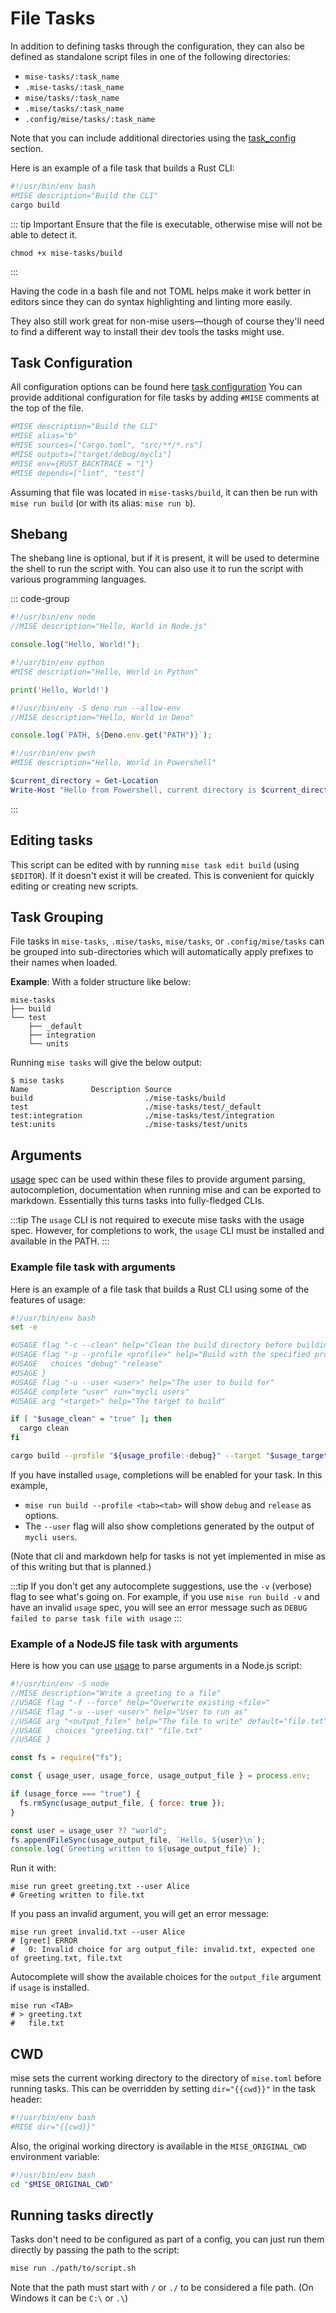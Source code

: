 # File Tasks

In addition to defining tasks through the configuration, they can also be defined as standalone script files in one of the following directories:

- `mise-tasks/:task_name`
- `.mise-tasks/:task_name`
- `mise/tasks/:task_name`
- `.mise/tasks/:task_name`
- `.config/mise/tasks/:task_name`

Note that you can include additional directories using the [task_config](/tasks/task-configuration.html#task-config-options) section.

Here is an example of a file task that builds a Rust CLI:

```bash [mise-tasks/build]
#!/usr/bin/env bash
#MISE description="Build the CLI"
cargo build
```

::: tip Important
Ensure that the file is executable, otherwise mise will not be able to detect it.

```shell
chmod +x mise-tasks/build
```

:::

Having the code in a bash file and not TOML helps make it work
better in editors since they can do syntax highlighting and linting more easily.

They also still work great for non-mise users—though
of course they'll need to find a different way to install their dev tools the tasks might use.

## Task Configuration

All configuration options can be found here [task configuration](/tasks/task-configuration)
You can provide additional configuration for file tasks by adding `#MISE` comments at the top of the file.

```bash
#MISE description="Build the CLI"
#MISE alias="b"
#MISE sources=["Cargo.toml", "src/**/*.rs"]
#MISE outputs=["target/debug/mycli"]
#MISE env={RUST_BACKTRACE = "1"}
#MISE depends=["lint", "test"]
```

Assuming that file was located in `mise-tasks/build`, it can then be run with `mise run build` (or with its alias: `mise run b`).

## Shebang

The shebang line is optional, but if it is present, it will be used to determine the shell to run the script with.
You can also use it to run the script with various programming languages.

::: code-group

```js [node]
#!/usr/bin/env node
//MISE description="Hello, World in Node.js"

console.log("Hello, World!");
```

```python
#!/usr/bin/env python
#MISE description="Hello, World in Python"

print('Hello, World!')
```

```ts [deno]
#!/usr/bin/env -S deno run --allow-env
//MISE description="Hello, World in Deno"

console.log(`PATH, ${Deno.env.get("PATH")}`);
```

```powershell [powershell]
#!/usr/bin/env pwsh
#MISE description="Hello, World in Powershell"

$current_directory = Get-Location
Write-Host "Hello from Powershell, current directory is $current_directory"
```

:::

## Editing tasks

This script can be edited with by running `mise task edit build` (using `$EDITOR`). If it doesn't exist it will be created.
This is convenient for quickly editing or creating new scripts.

## Task Grouping

File tasks in `mise-tasks`, `.mise/tasks`, `mise/tasks`, or `.config/mise/tasks` can be grouped into
sub-directories which will automatically apply prefixes to their names
when loaded.

**Example**: With a folder structure like below:

```text
mise-tasks
├── build
└── test
    ├── _default
    ├── integration
    └── units
```

Running `mise tasks` will give the below output:

```text
$ mise tasks
Name              Description Source
build                         ./mise-tasks/build
test                          ./mise-tasks/test/_default
test:integration              ./mise-tasks/test/integration
test:units                    ./mise-tasks/test/units
```

## Arguments

[usage](https://usage.jdx.dev) spec can be used within these files to provide argument parsing, autocompletion,
documentation when running mise and can be exported to markdown. Essentially this turns tasks into
fully-fledged CLIs.

:::tip
The `usage` CLI is not required to execute mise tasks with the usage spec.
However, for completions to work, the `usage` CLI must be installed and available in the PATH.
:::

### Example file task with arguments

Here is an example of a file task that builds a Rust CLI using some of the features of usage:

```bash [mise-tasks/build]
#!/usr/bin/env bash
set -e

#USAGE flag "-c --clean" help="Clean the build directory before building"
#USAGE flag "-p --profile <profile>" help="Build with the specified profile" {
#USAGE   choices "debug" "release"
#USAGE }
#USAGE flag "-u --user <user>" help="The user to build for"
#USAGE complete "user" run="mycli users"
#USAGE arg "<target>" help="The target to build"

if [ "$usage_clean" = "true" ]; then
  cargo clean
fi

cargo build --profile "${usage_profile:-debug}" --target "$usage_target"
```

If you have installed `usage`, completions will be enabled for your task. In this example,

- `mise run build --profile <tab><tab>`
  will show `debug` and `release` as options.
- The `--user` flag will also show completions generated by the output of `mycli users`.

(Note that cli and markdown help for tasks is not yet implemented in mise as of this writing but that is planned.)

:::tip
If you don't get any autocomplete suggestions, use the `-v` (verbose) flag to see what's going on.
For example, if you use `mise run build -v` and have an invalid `usage` spec, you will see an error message such as `DEBUG failed to parse task file with usage`
:::

### Example of a NodeJS file task with arguments

Here is how you can use [usage](https://usage.jdx.dev/cli/scripts#usage-scripts) to parse arguments in a Node.js script:

```js [mise-tasks/greet]
#!/usr/bin/env -S node
//MISE description="Write a greeting to a file"
//USAGE flag "-f --force" help="Overwrite existing <file>"
//USAGE flag "-u --user <user>" help="User to run as"
//USAGE arg "<output_file>" help="The file to write" default="file.txt" {
//USAGE   choices "greeting.txt" "file.txt"
//USAGE }

const fs = require("fs");

const { usage_user, usage_force, usage_output_file } = process.env;

if (usage_force === "true") {
  fs.rmSync(usage_output_file, { force: true });
}

const user = usage_user ?? "world";
fs.appendFileSync(usage_output_file, `Hello, ${user}\n`);
console.log(`Greeting written to ${usage_output_file}`);
```

Run it with:

```shell
mise run greet greeting.txt --user Alice
# Greeting written to file.txt
```

If you pass an invalid argument, you will get an error message:

```shell
mise run greet invalid.txt --user Alice
# [greet] ERROR
#   0: Invalid choice for arg output_file: invalid.txt, expected one of greeting.txt, file.txt
```

Autocomplete will show the available choices for the `output_file` argument if `usage` is installed.

```shell
mise run <TAB>
# > greeting.txt
#   file.txt
```

## CWD

mise sets the current working directory to the directory of `mise.toml` before running tasks.
This can be overridden by setting `dir="{{cwd}}"` in the task header:

```bash
#!/usr/bin/env bash
#MISE dir="{{cwd}}"
```

Also, the original working directory is available in the `MISE_ORIGINAL_CWD` environment variable:

```bash
#!/usr/bin/env bash
cd "$MISE_ORIGINAL_CWD"
```

## Running tasks directly

Tasks don't need to be configured as part of a config, you can just run them directly by passing the path to the script:

```bash
mise run ./path/to/script.sh
```

Note that the path must start with `/` or `./` to be considered a file path. (On Windows it can be `C:\` or `.\`)
